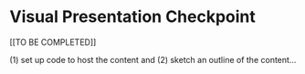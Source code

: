 # Visual Presentation Checkpoint

[[TO BE COMPLETED]]

(1) set up code to host the content and 
(2) sketch an outline of the content...

